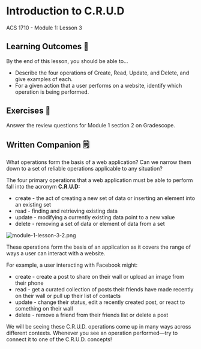 # Introduction to C.R.U.D

ACS 1710 - Module 1: Lesson 3

## Learning Outcomes 💫

By the end of this lesson, you should be able to...

- Describe the four operations of Create, Read, Update, and Delete, and give examples of each.
- For a given action that a user performs on a website, identify which operation is being performed.

## Exercises 💪

Answer the review questions for Module 1 section 2 on Gradescope. 

## Written Companion 🗒

What operations form the basis of a web application? Can we narrow them down to a set of reliable operations applicable to any situation?

The four primary operations that a web application must be able to perform fall into the acronym **C.R.U.D:**

- create - the act of creating a new set of data or inserting an element into an existing set
- read - finding and retrieving existing data
- update - modifying a currently existing data point to a new value
- delete - removing a set of data or element of data from a set

![module-1-lesson-3-2.png](module-1-lesson-3-2.png)

These operations form the basis of an application as it covers the range of ways a user can interact with a website.

For example, a user interacting with Facebook might:

- create - create a post to share on their wall or upload an image from their phone
- read - get a curated collection of posts their friends have made recently on their wall or pull up their list of contacts
- update - change their status, edit a recently created post, or react to something on their wall
- delete - remove a friend from their friends list or delete a post

We will be seeing these C.R.U.D. operations come up in many ways across different contexts. Whenever you see an operation performed—try to connect it to one of the C.R.U.D. concepts!

